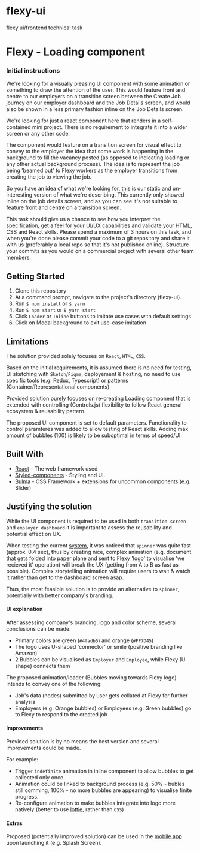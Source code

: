 # flexy-ui
flexy ui/frontend technical task

# Flexy - Loading component

### Initial instructions
We're looking for a visually pleasing UI component with some animation or something to draw the attention of the user. This would feature front and centre to our employers on a transition screen between the Create Job journey on our employer dashboard and the Job Details screen, and would also be shown in a less primary fashion inline on the Job Details screen.

We're looking for just a react component here that renders in a self-contained mini project. There is no requirement to integrate it into a wider screen or any other code.

The component would feature on a transition screen for visual effect to convey to the employer the idea that some work is happening in the background to fill the vacancy posted (as opposed to indicating loading or any other actual background process). The idea is to represent the job being 'beamed out' to Flexy workers as the employer transitions from creating the job to viewing the job. 

So you have an idea of what we're looking for, [this](https://share.getcloudapp.com/7KuyWD4v) is our static and un-interesting version of what we're describing. This currently only showed inline on the job details screen, and as you can see it's not suitable to feature front and centre on a transition screen.

This task should give us a chance to see how you interpret the specification, get a feel for your UI/UX capabilities and validate your HTML, CSS and React skills. Please spend a maximum of 3 hours on this task, and when you're done please commit your code to a git repository and share it with us (preferably a local repo so that it's not published online). Structure your commits as you would on a commercial project with several other team members.

## Getting Started

1. Clone this repository 
2. At a command prompt, navigate to the project's directory (flexy-ui).
3. Run `$ npm install` or `$ yarn`
4. Run `$ npm start` or `$ yarn start`
5. Click `Loader` or `Inline` buttons to imitate use cases with default settings
6. Click on Modal background to exit use-case imitation

## Limitations

The solution provided solely focuses on `React`, `HTML`, `CSS`.

Based on the initial requirements, it is assumed there is no need for testing, UI sketching with `Sketch`/`Figma`, deployement & hosting, no need to use specific tools (e.g. Redux, Typescript) or patterns (Container/Representational components).

Provided solution purely focuses on re-creating Loading component that is extended with controlling (Controls.js) flexibility to follow React general ecosystem & reusability pattern. 

The proposed UI component is set to default parameters. Functionality to control paramteres was added to allow testing of React skills. Adding max amount of bubbles (100) is likely to be suboptimal in terms of speed/UI. 

## Built With

* [React](https://reactjs.org/) - The web framework used
* [Styled-components](https://styled-components.com/docs/basics) - Styling and UI. 
* [Bulma](https://bulma.io/) - CSS Framework + extensions for uncommon components (e.g. Slider)

## Justifying the solution

While the UI component is required to be used in both `transition screen` and `employer dashboard` it is important to assess the reusability and potential effect on UX. 

When testing the current [system](https://employer.flexy.com/), it was noticed that `spinner` was quite fast (approx. 0.4 sec), 
thus by creating nice, complex animation (e.g. document that gets folded into paper plane and sent to Flexy 'logo' to visualise 'we recieved it' operation) will break the UX (getting from A to B as fast as possible).
Complex storytelling animation will require users to wait & watch it rather than get to the dashboard screen asap. 

Thus, the most feasible solution is to provide an alternative to `spinner`, potentially with better company's branding. 

#### UI explanation
After assessing company's branding, logo and color scheme, several conclusions can be made: 
* Primary colors are green (`#4fadb5`) and orange (`#FF7D45`)
* The logo uses U-shaped 'connector' or smile (positive branding like Amazon)
* 2 Bubbles can be visualised as `Employer` and `Employee`, while Flexy (U shape) connects them

The proposed animation/loader (Bubbles moving towards Flexy logo) intends to convey one of the following:
* Job's data (nodes) submitted by user gets collated at Flexy for further analysis 
* Employers (e.g. Orange bubbles) or Employees (e.g. Green bubbles) go to Flexy to respond to the created job

#### Improvements
Provided solution is by no means the best version and several improvements could be made.

For example: 
* Trigger `indefinite` animation in inline component to allow bubbles to get collected only once.
* Animation could be linked to background process (e.g. 50% - bubles still comming, 100% - no more bubbles are appearing) to visualise finite progress. 
* Re-configure animation to make bubbles integrate into logo more natively (better to use [lottie](https://lottiefiles.com/), rather than `CSS`)

#### Extras

Proposed (potentially improved solution) can be used in the [mobile app](https://ibb.co/Yjf9009) upon launching it (e.g. Splash Screen).




